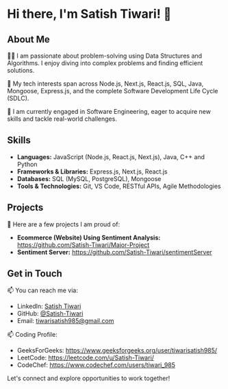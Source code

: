 # Hi there, I'm Satish Tiwari! 👋

## About Me

👨‍💻 I am passionate about problem-solving using Data Structures and Algorithms. I enjoy diving into complex problems and finding efficient solutions.

🌱 My tech interests span across Node.js, Next.js, React.js, SQL, Java, Mongoose, Express.js, and the complete Software Development Life Cycle (SDLC).

💼 I am currently engaged in Software Engineering, eager to acquire new skills and tackle real-world challenges.

## Skills

- **Languages:** JavaScript (Node.js, React.js, Next.js), Java, C++ and Python 
- **Frameworks & Libraries:** Express.js, Next.js, React.js
- **Databases:** SQL (MySQL, PostgreSQL), Mongoose
- **Tools & Technologies:** Git, VS Code, RESTful APIs, Agile Methodologies

## Projects

🚀 Here are a few projects I am proud of:

- **Ecommerce (Website) Using Sentiment Analysis:** https://github.com/Satish-Tiwari/Major-Project
- **Sentiment Server:** https://github.com/Satish-Tiwari/sentimentServer

## Get in Touch

📫 You can reach me via:

- LinkedIn: [Satish Tiwari](https://www.linkedin.com/in/satish-tiwari-096435203/)
- GitHub: [@Satish-Tiwari](https://github.com/Satish-Tiwari)
- Email: tiwarisatish985@gmail.com

📫 Coding Profile:

- GeeksForGeeks: https://www.geeksforgeeks.org/user/tiwarisatish985/
- LeetCode: https://leetcode.com/u/Satish-Tiwari/
- CodeChef: https://www.codechef.com/users/tiwari_985

Let's connect and explore opportunities to work together!
